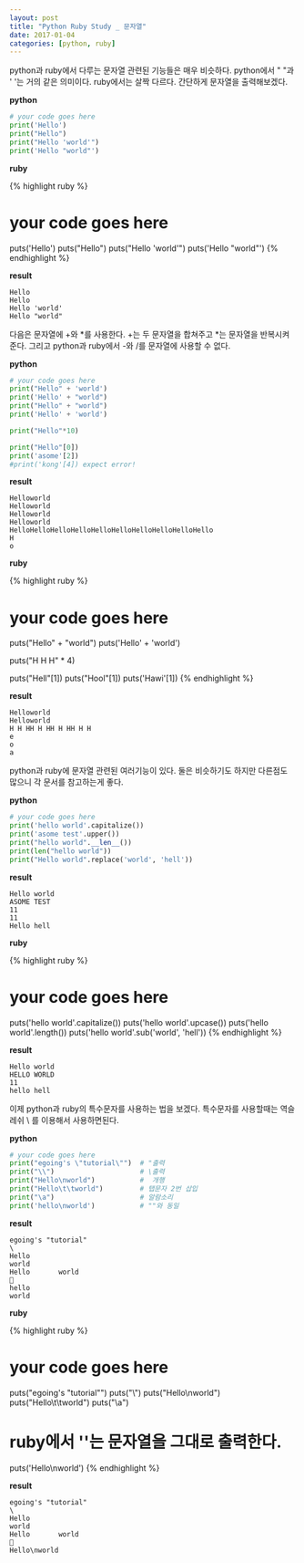 ```yaml
---
layout: post
title: "Python Ruby Study _ 문자열"
date: 2017-01-04
categories: [python, ruby]
---
```


python과 ruby에서 다루는 문자열 관련된 기능들은 매우 비슷하다.
python에서 " "과 ' '는 거의 같은 의미이다. ruby에서는 살짝 다르다.
간단하게 문자열을 출력해보겠다.

**python**

```python
# your code goes here
print('Hello')
print("Hello")
print("Hello 'world'")
print('Hello "world"')
```

**ruby**

{% highlight ruby %}
# your code goes here
puts('Hello')
puts("Hello")
puts("Hello 'world'")
puts('Hello "world"')
{% endhighlight %}

**result**

```
Hello
Hello
Hello 'world'
Hello "world"
```



다음은 문자열에 +와 \*를 사용한다. +는 두 문자열을 합쳐주고 \*는 문자열을 반복시켜준다.
그리고 python과 ruby에서 -와 /를 문자열에 사용할 수 없다.

**python**

```python
# your code goes here
print("Hello" + 'world')
print('Hello' + "world")
print("Hello" + "world")
print('Hello' + 'world')

print("Hello"*10)

print("Hello"[0])
print('asome'[2])
#print('kong'[4]) expect error!
```

**result**

```
Helloworld
Helloworld
Helloworld
Helloworld
HelloHelloHelloHelloHelloHelloHelloHelloHelloHello
H
o
```

**ruby**

{% highlight ruby %}
# your code goes here
puts("Hello" + "world")
puts('Hello' + 'world')

puts("H H H" * 4)

puts("Hell"[1])
puts("Hool"[1])
puts('Hawi'[1])
{% endhighlight %}

**result**

```
Helloworld
Helloworld
H H HH H HH H HH H H
e
o
a
```


python과 ruby에 문자열 관련된 여러기능이 있다. 둘은 비슷하기도 하지만 다른점도 많으니
각 문서를 참고하는게 좋다.

**python**

```python
# your code goes here
print('hello world'.capitalize())
print('asome test'.upper())
print("hello world".__len__())
print(len("hello world"))
print("Hello world".replace('world', 'hell'))
```

**result**

```
Hello world
ASOME TEST
11
11
Hello hell

```

**ruby**

{% highlight ruby %}
# your code goes here
puts('hello world'.capitalize())
puts('hello world'.upcase())
puts('hello world'.length())
puts('hello world'.sub('world', 'hell'))
{% endhighlight %}

**result**

```
Hello world
HELLO WORLD
11
hello hell
```


이제 python과 ruby의 특수문자를 사용하는 법을 보겠다. 특수문자를 사용할때는
역슬레쉬 \\ 를 이용해서 사용하면된다.

**python**

```python
# your code goes here
print("egoing's \"tutorial\"")  # "출력
print("\\")                     # \출력
print("Hello\nworld")           #  개행
print("Hello\t\tworld")         # 탭문자 2번 삽입
print("\a")                     # 알람소리
print('hello\nworld')           # ""와 동일
```

**result**

```
egoing's "tutorial"
\
Hello
world
Hello		world

hello
world

```

**ruby**

{% highlight ruby %}
# your code goes here
puts("egoing's \"tutorial\"")
puts("\\")
puts("Hello\nworld")
puts("Hello\t\tworld")
puts("\a")
# ruby에서 ''는 문자열을 그대로 출력한다.
puts('Hello\nworld')
{% endhighlight %}

**result**

```
egoing's "tutorial"
\
Hello
world
Hello		world

Hello\nworld
```
